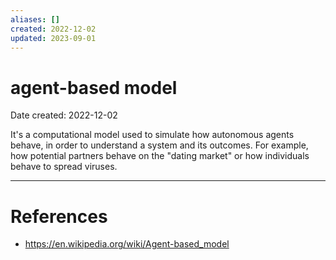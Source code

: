 ```yaml
---
aliases: []
created: 2022-12-02
updated: 2023-09-01
---
```


# agent-based model
Date created: 2022-12-02

It's a computational model used to simulate how autonomous agents behave, in order to understand a system and its outcomes. For example, how potential partners behave on the "dating market" or how individuals behave to spread viruses.

---
# References
* https://en.wikipedia.org/wiki/Agent-based_model